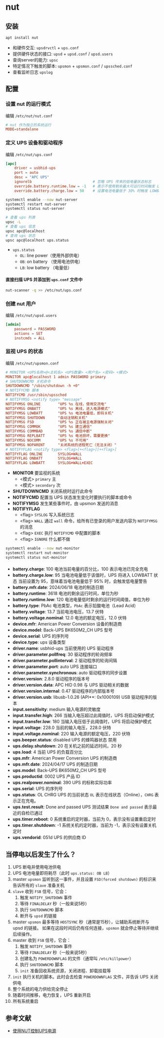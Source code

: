 # nut

## 安装

```sh
apt install nut
```

- 和硬件交互: `upsdrvctl` + `ups.conf`
- 提供硬件状态的接口: `upsd` + `upsd.conf` / `upsd.users`
- 查询server的能力: `upsc`
- 特定情况下触发的脚本: `upsmon` + `upsmon.conf` / `upssched.conf`
- 查看监听日志 `upslog`

## 配置

### 设置 nut 的运行模式

编辑 `/etc/nut/nut.conf`

```conf
# nut 作为独立的系统运行
MODE=standalone
```

### 定义 UPS 设备和驱动程序

编辑 `/etc/nut/ups.conf`

```conf
[apc]
    driver = usbhid-ups
    port = auto
    desc = "APC UPS"
    ignorelb                            # 忽略 UPS 传来的低电量状态标志
    override.battery.runtime.low = -1   # 表示不使用剩余最大可运行时间触发 LOWBATT
    override.battery.charge.low = 50    # 设置电池电量低于 30% 时触发 LOWBATT
```

```sh
systemctl enable --now nut-server
systemctl restart nut-server
systemctl status nut-server

# 查看 ups 列表
upsc -L
# 查看 ups 信息
upsc apc@localhost
# 查询 ups 状态
upsc apc@localhost ups.status
```

- `ups.status`
  - `OL`: line power（使用外部供电）
  - `OB`: on battery （使用电池供电）
  - `LB`: low battery （电量低）

#### 直接扫描 UPS 并添加到 `ups.conf` 文件中

```sh
nut-scanner -q >> /etc/nut/ups.conf
```

### 创建 nut 用户

编辑 `/etc/nut/upsd.users`

```conf
[admin]
    password = PASSWORD
    actions = SET
    instcmds = ALL
```

### 监视 UPS 的状态

编辑 `/etc/nut/upsmon.conf`

```conf
# MONITOR <UPS名称>@<主机名> <UPS数量> <用户名> <密码> <模式>
MONITOR apc@localhost 1 admin PASSWORD primary
# SHUTDOWNCMD 关机命令
SHUTDOWNCMD "/sbin/shutdown -h +0"
# NOTIFYCMD 脚本
NOTIFYCMD /usr/sbin/upssched
# NOTIFYMSG <notify type> "message"
NOTIFYMSG ONLINE        "UPS %s 在线，使用交流电"
NOTIFYMSG ONBATT        "UPS %s 离线，进入电源模式"
NOTIFYMSG LOWBATT       "UPS %s 电池电量低，即将关机"
NOTIFYMSG SHUTDOWN      "自动注销和关机"
NOTIFYMSG FSD           "UPS %s 正在被主电源强制关闭"
NOTIFYMSG COMMOK        "UPS %s 建立通信"
NOTIFYMSG COMMBAD       "UPS %s 通信中断"
NOTIFYMSG REPLBATT      "UPS %s 电池损坏，需要更换"
NOTIFYMSG NOCOMM        "UPS %s 不可用"
NOTIFYMSG NOPARENT      "关闭系统的进程死亡（无法关闭）"
# NOTIFYFLAG <notify type> <flag>[+<flag>][+<flag>]
NOTIFYFLAG ONLINE       SYSLOG+WALL
NOTIFYFLAG ONBATT       SYSLOG+WALL
NOTIFYFLAG LOWBATT      SYSLOG+WALL+EXEC
```

- **MONITOR** 要监视的系统
  - <模式> `primary` 主
  - <模式> `secondary` 次
- **SHUTDOWNCMD** 关闭系统时运行此命令
- **NOTIFYCMD** 配置当 UPS 状态发生变化时要执行的脚本或命令
- **NOTIFYMSG** 发生某些事件时，由 upsmon 发送的消息
- **NOTIFYFLAG**
  - \<flag> `SYSLOG` 写入系统日志
  - \<flag> `WALL` 通过 `wall` 命令，给所有已登录的用户发送内容为 `NOTIFYMSG` 的消息
  - \<flag> `EXEC` 执行 `NOTIFYCMD` 中配置的脚本
  - \<flag> `IGNORE` 什么都不做

```sh
systemctl enable --now nut-monitor
systemctl restart nut-monitor
systemctl status nut-monitor
```

#### 

- **battery.charge**: 100
电池当前电量的百分比，100 表示电池已完全充电
- **battery.charge.low**: 95
当电池电量低于该值时，UPS 将进入 LOWBATT 状态
当前设置为 95，意味着当电池电量低于 95% 时，会触发低电量警告
- **battery.mfr.date**: 2024/06/18
电池的制造日期
- **battery.runtime**: 3618
电池的剩余运行时间，单位为秒
- **battery.runtime.low**: 120
电池电量低时剩余的运行时间阈值，单位为秒
- **battery.type**: PbAc
电池类型，`PbAc` 表示铅酸电池（Lead Acid）
- **battery.voltage**: 13.7
当前电池电压，13.7 伏特
- **battery.voltage.nominal**: 12.0
电池的额定电压，12.0 伏特
- **device.mfr**: American Power Conversion
设备的制造商
- **device.model**: Back-UPS BK650M2_CH
UPS 型号
- **device.serial**:
UPS 的序列号
- **device.type**: ups
设备类型
- **driver.name**: usbhid-ups
当前使用的 UPS 驱动程序
- **driver.parameter.pollfreq**: 30
驱动程序的轮询频率
- **driver.parameter.pollinterval**: 2
驱动程序的轮询间隔
- **driver.parameter.port**: auto
UPS 连接端口
- **driver.parameter.synchronous**: auto
驱动程序的同步设置
- **driver.version**: 2.8.0
驱动程序的版本号
- **driver.version.data**: APC HID 0.98
与 UPS 驱动相关的数据
- **driver.version.internal**: 0.47
驱动程序的内部版本号
- **driver.version.usb**: libusb-1.0.26 (API**: 0x1000109)
USB 驱动程序的版本
- **input.sensitivity**: medium
输入电源的灵敏度
- **input.transfer.high**: 266
当输入电压超过此阈值时，UPS 将启动保护模式
- **input.transfer.low**: 180
当输入电压低于此阈值时，UPS 将启动保护模式
- **input.voltage**: 228.0
当前的输入电压，228.0 伏特
- **input.voltage.nominal**: 220
输入电源的额定电压，220 伏特
- **ups.beeper.status**: disabled
UPS 的蜂鸣器状态 禁用
- **ups.delay.shutdown**: 20
在关机之前的延迟时间，20 秒
- **ups.load**: 4
当前 UPS 的负载百分比
- **ups.mfr**: American Power Conversion
UPS 的制造商
- **ups.mfr.date**: 2024/04/17
UPS 的制造日期
- **ups.model**: Back-UPS BK650M2_CH
UPS 型号
- **ups.productid**: 0002
UPS 产品 ID
- **ups.realpower.nominal**: 390
UPS 的标称实际功率
- **ups.serial**:
UPS 的序列号
- **ups.status**: OL CHRG
UPS 的当前状态
`OL` 表示在线状态（Online），`CHRG` 表示正在充电。
- **ups.test.result**: Done and passed
UPS 测试结果 `Done and passed` 表示最近的自检已通过
- **ups.timer.reboot**: 0
系统重启的定时器，当前为 0，表示没有设置重启定时
- **ups.timer.shutdown**: -1
系统关机的定时器，当前为 -1，表示没有设置关机定时
- **ups.vendorid**: 051d
UPS 的供应商 ID

## 当停电以后发生了什么？

1. UPS 断电并使用电池供电
1. UPS 电池电量即将耗尽（此时 `ups.status: OB LB`）
1. master `upsmon` 监听到这一事件，并且设置 `FSD(forced shutdown)` 的标识来告诉所有的 `slave` 准备关机
1. `slave` 收到 `FSB` 信号，它会：
    1. 触发 `NOTIFY_SHUTDOWN` 事件
    1. 等待 `FINALDELAY` 秒（一般来说5秒）
    1. 执行 `SHUTDOWNCMD` 脚本
    1. 断开与 `upsd` 的链接
1. master `upsmon` 最多等待 `HOSTSYNC` 秒（通常是15秒），让辅助系统断开与 upsd 的链接。
如果在这段时间后仍有任何连接，`upsmon` 就会停止等待并继续后续操作。
1. master 收到 `FSB` 信号，它会：
    1. 触发 `NOTIFY_SHUTDOWN` 事件
    1. 等待 `FINALDELAY` 秒（一般来说5秒）
    1. 创建名为 `POWERDOWNFLAG` 的文件（通常叫 `/etc/killpower`）
    1. 执行 `SHUTDOWNCMD` 脚本
    1. `init` 准备回收系统资源，关闭进程、卸载挂载等
1. `init` 执行关机的脚本。此时会去检查 `POWERDOWNFLAG` 文件，并告诉 UPS 关闭供电
1. 整个系统的电力供给完全停止
1. 随着时间推移，电力恢复，UPS 重新开启
1. 所有系统重启

## 参考文献

- [使用NUT控制UPS电源](https://lh-love.top/posts/technical/%E8%AE%BE%E7%BD%AEnutnetwork-ups-tools/)
